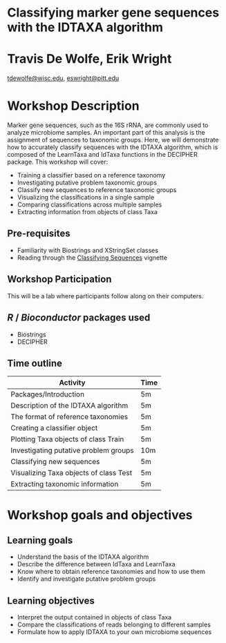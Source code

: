 # Classifying marker gene sequences with the IDTAXA algorithm

# Travis De Wolfe, Erik Wright

tdewolfe@wisc.edu, eswright@pitt.edu

# Workshop Description

Marker gene sequences, such as the 16S rRNA, are commonly used to analyze microbiome samples.
An important part of this analysis is the assignment of sequences to taxonomic groups.
Here, we will demonstrate how to accurately classify sequences with the IDTAXA algorithm,
which is composed of the LearnTaxa and IdTaxa functions in the DECIPHER package.
This workshop will cover:

* Training a classifier based on a reference taxonomy
* Investigating putative problem taxonomic groups
* Classify new sequences to reference taxonomic groups
* Visualizing the classifications in a single sample
* Comparing classifications across multiple samples
* Extracting information from objects of class Taxa

## Pre-requisites

* Familiarity with Biostrings and XStringSet classes
* Reading through the [Classifying Sequences](http://DECIPHER.codes/Documentation/Documentation-ClassifySequences.html) vignette

## Workshop Participation

This will be a lab where participants follow along on their computers.

## _R_ / _Bioconductor_ packages used

* Biostrings
* DECIPHER

## Time outline

| Activity                               | Time |
|----------------------------------------|------|
| Packages/Introduction                  | 5m   |
| Description of the IDTAXA algorithm    | 5m   |
| The format of reference taxonomies     | 5m   |
| Creating a classifier object           | 5m   |
| Plotting Taxa objects of class Train   | 5m   |
| Investigating putative problem groups  | 10m  |
| Classifying new sequences              | 5m   |
| Visualizing Taxa objects of class Test | 5m   |
| Extracting taxonomic information       | 5m   |

# Workshop goals and objectives

## Learning goals

* Understand the basis of the IDTAXA algorithm
* Describe the difference between IdTaxa and LearnTaxa
* Know where to obtain reference taxonomies and how to use them
* Identify and investigate putative problem groups

## Learning objectives

* Interpret the output contained in objects of class Taxa
* Compare the classifications of reads belonging to different samples
* Formulate how to apply IDTAXA to your own microbiome sequences
